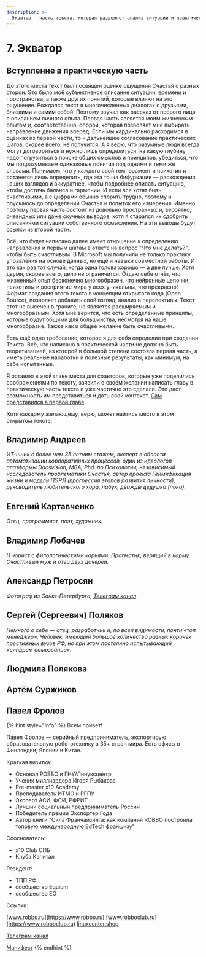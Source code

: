 ```yaml
---
description: >-
  Экватор — часть текста, которая разделяет анализ ситуации и практические действия. В этой главе уместно разместить краткие вступительные описания от соавторов.  
---
```


# 7. Экватор

## Вступление в практическую часть

До этого места текст был посвящен оценке ощущения Счастья с разных сторон. Это было моё субъективное описание ситуации, времени и пространства, а также других понятий, которые влияют на это ощущение. Рождался текст в многочисленных диалогах с друзьями, близкими и самим собой. Поэтому звучал как рассказ от первого лица с описанием личного опыта. Первая часть является моим жизненным опытом и, соответственно, опорой, которая позволяет мне выбирать направление движения вперед. Если мы кардинально расходимся в оценках из первой части, то и дальнейшее согласование практических шагов, скорее всего, не получится. А я верю, что разумные люди всегда могут договориться и нужно лишь определиться, на какую глубину надо погрузиться в поиске общих смыслов и принципов, убедиться, что мы подразумеваем одинаковые понятия под одними и теми же словами. Понимаем, что у каждого свой темперамент и психотип и останется лишь определить, где эта точка бифуркации — расхождения наших взглядов и аккуратнее, чтобы подробнее описать ситуацию, чтобы достичь баланса и гармонии. И если все хотят быть счастливыми, а с цифрами обычно спорить трудно, поэтому и опускаюсь до определений Счастья и попыток его измерения. Именно поэтому первая часть состоит из довольно пространных и, вероятно, очевидных или даже скучных выводов, хотя я старался их сдобрить описаниями ситуаций собственного осмысления. На эти выводы будут ссылки из второй части.

Всё, что будет написано далее имеет отношение к определению направления и первым шагам в ответе на вопрос "Что мне делать?", чтобы быть счастливым. В Microsoft мы получили не только практику управления на основе данных, но ещё и навыки совместной работы. И это как раз тот случай, когда одна голова хорошо — а две лучше. Хотя двумя, скорее всего, дело не ограничится. Отдаю себе отчёт, что жизненный опыт бесконечно многообразен, что нейронные цепочки, психотипы и восприятие мира у всех уникальны, что прекрасно! Формат создания этого текста в концепции открытого кода (Open Source), позволяет добавить свой взгляд, анализ и перспективы. Текст этот не высечен в граните, но является расширяемым и многообразным. Хотя мне верится, что есть определенные принципы, которые будут общими для большинства, несмотря на наше многообразие. Также как и общее желание быть счастливыми.

Есть ещё одно требование, которое я для себя определил при создании Текста. Всё, что написано в практической части не должно быть теоретизацией, из которой в большой степени состояла первая часть, а иметь реальные наработки и полезные результаты, как минимум, на себе испытанные.

Я оставлю в этой главе места для соавторов, которые уже поделились соображениями по тексту, заявили о своём желании написать главу в практическую часть текста и уже частично это сделали. Это даст возможность им представиться и дать свой контекст. [Сам представился в первой главе](../README.md#introduction).

Хотя каждому желающему, верю, может найтись место в этом открытом тексте.

## Владимир Андреев <a href="#andreevvs" id="andreevvs"></a>

_ИТ-шник с более чем 35 летним стажем, эксперт в области автоматизации корпоративных процессов, один из идеологов платформы Docsvision, MBA, Phd. по Психологии, независимый исследователь проблематики Счастья, автор проекта Геймификация жизни и модели ПЭРЛ (прогрессия этапов развития личности), руководитель любительского хора, лабух, дважды дедушка (пока)._

## Евгений Картавченко <a href="#onegin" id="onegin"></a>

_Отец, программист, поэт, художник._

## Владимир Лобачев <a href="#lobachev" id="lobachev"></a>

_IT-юрист с филологическими корнями. Прагматик, верящий в карму. Счастливый муж и отец двух дочерей._

## Александр Петросян <a href="#alexander_petrosyan" id="alexander_petrosyan"></a>

_Фотограф из Санкт-Петербурга, [Телеграм канал](https://t.me/petrosphotos)_

## Сергей (Сергеевич) Поляков <a href="#zpss" id="zpss"></a>

_Немного о себе — отец, разработчик и, по всей видимости, почти «топ менеджер». Человек, имеющий большое количество разных корочек престижных вузов РФ, но при этом постоянно испытывающий «синдром самозванца»._

## Людмила Полякова <a href="#liu_la" id="liu_la"></a>

## Артём Суржиков <a href="#dark_mind" id="dark_mind"></a>

## Павел Фролов <a href="#pavelfrolov" id="pavelfrolov"></a>

{% hint style="info" %}
Всем привет!

Павел Фролов — серийный предприниматель, экспортирую образовательную робототехнику в 35+ стран мира. Есть офисы в Финляндии, Японии и Китае.

Краткая визитка:

- Основал РОББО и ГНУ/Линуксцентр
- Ученик миллиардера Игоря Рыбакова
- Pre-master x10 Academy
- Преподаватель ИТМО и РГПУ
- Эксперт АСИ, ФСИ, РФРИТ
- Лучший социальный предприниматель России
- Победитель премии Экспортер Года
- Автор книги "Сила Франчайзинга: как компания ROBBO построила топовую международную EdTech франшизу"

Сооснователь:

- x10 Club СПБ
- Клуба Капитал

Резидент:

- ТПП РФ
- сообщество Equium
- сообщество EO

Ссылки:

[www.robbo.ru](https://www.robbo.ru)
[www.robboclub.ru](https://www.robboclub.ru)
[linuxcenter.shop](https://linuxcenter.shop)

[Телеграм канал](https://t.me/PavelFrolovX10)

[Манифест](https://www.robbo.ru/manifesto)
{% endhint %}

